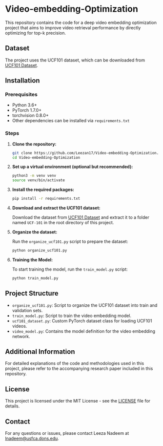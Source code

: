 # Video-embedding-Optimization

This repository contains the code for a deep video embedding optimization project that aims to improve video retrieval performance by directly optimizing for top-k precision.

## Dataset

The project uses the UCF101 dataset, which can be downloaded from [UCF101 Dataset](http://crcv.ucf.edu/data/UCF101.php).

## Installation

### Prerequisites

- Python 3.6+
- PyTorch 1.7.0+
- torchvision 0.8.0+
- Other dependencies can be installed via `requirements.txt`

### Steps

1. **Clone the repository:**

    ```bash
    git clone https://github.com/Leezan17/Video-embedding-Optimization.git
    cd Video-embedding-Optimization
    ```

2. **Set up a virtual environment (optional but recommended):**

    ```bash
    python3 -m venv venv
    source venv/bin/activate
    ```

3. **Install the required packages:**

    ```bash
    pip install -r requirements.txt
    ```

4. **Download and extract the UCF101 dataset:**

    Download the dataset from [UCF101 Dataset](http://crcv.ucf.edu/data/UCF101.php) and extract it to a folder named `UCF-101` in the root directory of this project.

5. **Organize the dataset:**

    Run the `organize_ucf101.py` script to prepare the dataset:

    ```bash
    python organize_ucf101.py
    ```

6. **Training the Model:**

    To start training the model, run the `train_model.py` script:

    ```bash
    python train_model.py
    ```

## Project Structure

- `organize_ucf101.py`: Script to organize the UCF101 dataset into train and validation sets.
- `train_model.py`: Script to train the video embedding model.
- `ucf101_dataset.py`: Custom PyTorch dataset class for loading UCF101 videos.
- `video_model.py`: Contains the model definition for the video embedding network.

## Additional Information

For detailed explanations of the code and methodologies used in this project, please refer to the accompanying research paper included in this repository.

## License

This project is licensed under the MIT License - see the [LICENSE](LICENSE) file for details.

## Contact

For any questions or issues, please contact Leeza Nadeem at [lnadeem@usfca.dons.edu](mailto:lnadeem@usfca.dons.edu).

